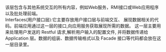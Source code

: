 该层包含与其他系统交互的所有内容，例如Web服务，RMI接口或Web应用程序以及批处理前端。  
Interfaces(用户接口层):它主要存放用户接口层与前端交互、 展现数据相关的代码。前端应用通过这一层的接口,向应用服务获取展现所需的数据。 这一层主要用来处理用户发送的 Restful 请求,解析用户输入的配置文件, 并将数据传递给 Application 层。数据的组装、数据传输格式以及 Facade 接口等代码都会放在这一层目录里。